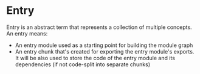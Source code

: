 # Entry

Entry is an abstract term that represents a collection of multiple concepts. An entry means:

- An entry module used as a starting point for building the module graph
- An entry chunk that's created for exporting the entry module's exports. It will be also used to store the code of the entry module and its dependencies (if not code-split into separate chunks)
